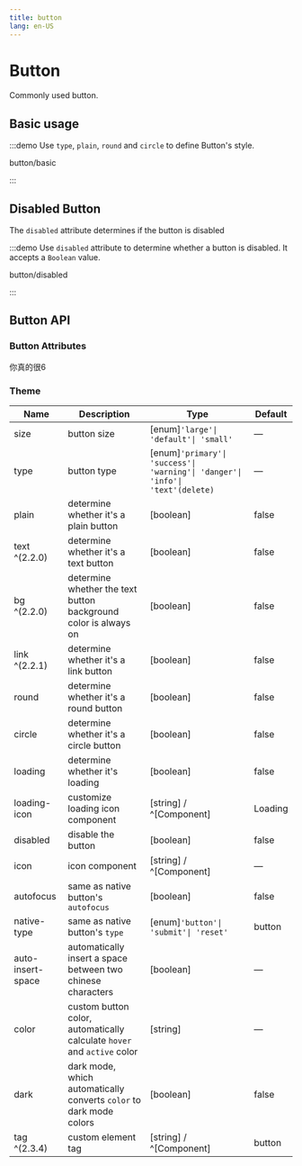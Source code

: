 ```yaml
---
title: button
lang: en-US
---
```


# Button

Commonly used button.

## Basic usage

:::demo Use `type`, `plain`, `round` and `circle` to define Button's style.

button/basic

:::

## Disabled Button

The `disabled` attribute determines if the button is disabled

:::demo Use `disabled` attribute to determine whether a button is disabled. It accepts a `Boolean` value.

button/disabled

:::

## Button API

### Button Attributes

你真的很6
### Theme

| Name              | Description                                                             | Type                                                                            | Default |
| ----------------- | ----------------------------------------------------------------------- | ------------------------------------------------------------------------------- | ------- |
| size              | button size                                                             | [enum]`'large'\| 'default'\| 'small'`                                          | —       |
| type              | button type                                                             | [enum]`'primary'\| 'success'\| 'warning'\| 'danger'\| 'info'\| 'text'(delete)` | —       |
| plain             | determine whether it's a plain button                                   | [boolean]                                                                      | false   |
| text ^(2.2.0)     | determine whether it's a text button                                    | [boolean]                                                                      | false   |
| bg ^(2.2.0)       | determine whether the text button background color is always on         | [boolean]                                                                      | false   |
| link ^(2.2.1)     | determine whether it's a link button                                    | [boolean]                                                                      | false   |
| round             | determine whether it's a round button                                   | [boolean]                                                                      | false   |
| circle            | determine whether it's a circle button                                  | [boolean]                                                                      | false   |
| loading           | determine whether it's loading                                          | [boolean]                                                                      | false   |
| loading-icon      | customize loading icon component                                        | [string] / ^[Component]                                                        | Loading |
| disabled          | disable the button                                                      | [boolean]                                                                      | false   |
| icon              | icon component                                                          | [string] / ^[Component]                                                        | —       |
| autofocus         | same as native button's `autofocus`                                     | [boolean]                                                                      | false   |
| native-type       | same as native button's `type`                                          | [enum]`'button'\| 'submit'\| 'reset'`                                          | button  |
| auto-insert-space | automatically insert a space between two chinese characters             | [boolean]                                                                      | —       |
| color             | custom button color, automatically calculate `hover` and `active` color | [string]                                                                       | —       |
| dark              | dark mode, which automatically converts `color` to dark mode colors     | [boolean]                                                                      | false   |
| tag ^(2.3.4)      | custom element tag                                                      | [string] / ^[Component]                                                        | button  |

